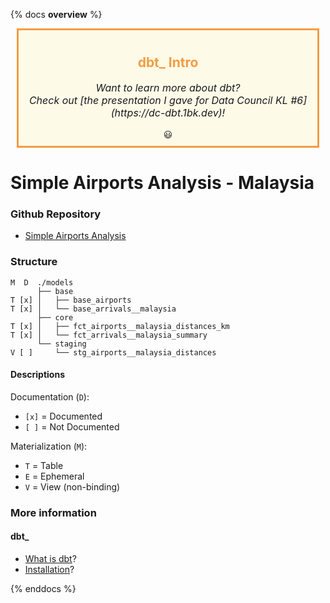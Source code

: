 {% docs __overview__ %}

<div style="position: center; background: #FEFAE8; border: 3px solid #F29D41; margin: 10px; padding: 10px; text-align: center">
    <h2 style="color: #F29D41"> dbt_ Intro</h2>
    <p style="font-size: 16px; font-style: italic;">Want to learn more about dbt?<br>
    Check out [the presentation I gave for Data Council KL #6](https://dc-dbt.1bk.dev)!</p> &#128515;
</div>

# Simple Airports Analysis - Malaysia 

### Github Repository
- [Simple Airports Analysis]

### Structure
```
M  D  ./models
      ├── base
T [x] │   ├── base_airports
T [x] │   └── base_arrivals__malaysia
      ├── core
T [x] │   ├── fct_airports__malaysia_distances_km
T [x] │   └── fct_arrivals__malaysia_summary
      └── staging
V [ ]     └── stg_airports__malaysia_distances
```
#### Descriptions
Documentation (`D`):
- `[x]` = Documented
- `[ ]` = Not Documented

Materialization (`M`):
- `T` = Table
- `E` = Ephemeral
- `V` = View (non-binding)


### More information

#### dbt_
- [What is dbt]?
- [Installation]?

[Simple Airports Analysis]:<https://github.com/1bk/simple-airports-analysis/>
[What is dbt]:<https://docs.getdbt.com/docs/overview>
[Installation]:<https://docs.getdbt.com/docs/installation>

{% enddocs %}